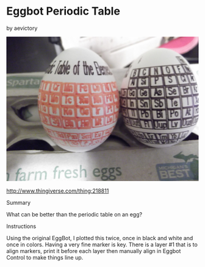 # Eggbot Periodic Table
by aevictory

<p align="center">
<img src="preview.jpg"/>
</p>

http://www.thingiverse.com/thing:218811

Summary

What can be better than the periodic table on an egg?

Instructions

Using the original EggBot, I plotted this twice, once in black and white and once in colors. Having a very fine marker is key. There is a layer #1 that is to align markers, print it before each layer then manually align in Eggbot Control to make things line up.
